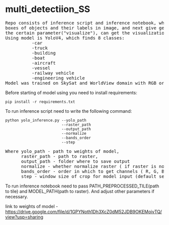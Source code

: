 # multi_detectiion_SS
<pre>
Repo consists of inference script and inference notebook, which get satellite image and find coordinates of 
boxes of objects and their labels in image, and next give geojson with coordinates and labels. Also if set
the certain parameter("visualize"), can get the visualization of the predictions.
Using model is YoloV4, which finds 8 classes:
          -car
          -truck
          -building
          -boat
          -aircraft
          -vessel
          -railway vehicle
          -engineering vehicle
Model was trained on SkySat and WorldView domain with RGB order of channels. So better predictions will be on the same domains and order.
</pre>
Before starting of model using you need to install requirements:
```
pip install -r requirements.txt
```
To run inference script need to write the following command:

```
python yolo_inference.py --yolo_path
                         --raster_path
                         --output_path
                         --normalize
                         --bands_order
                         --step
```
<pre>
Where yolo_path - path to weights of model, 
      raster_path - path to raster,
      output_path - folder where to save output
      normalize - whether normalize raster ( if raster is not 8-bit - True)
      bands_order - order in which to get channels ( R, G, B order is necessary)
      step - window size of crop for model input (default setting = 512)
</pre>

To run inference notebook need to pass PATH_PREPROCESSED_TILE(path to tile) and MODEL_PATH(path to raster). And adjust other parameters if necessary.

link to weights of model - https://drive.google.com/file/d/1GPYNoth1Dh3XcZ0dM52JDB9OKEMoivTQ/view?usp=sharing

      
      
